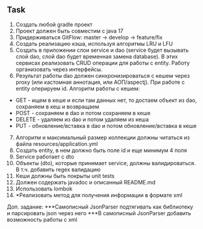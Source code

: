 ## Task

1. Создать любой gradle проект
2. Проект должен быть совместим с java 17
3. Придерживаться GitFlow: master -> develop -> feature/fix
4. Создать реализацию кэша, используя алгоритмы LRU и LFU
5. Создать в приложении слои service и dao (service будет вызывать слой dao, слой dao будет
   временная замена database). В этих сервисах реализовать CRUD операции для работы с entity. Работу
   организовать через интерфейсы.
6. Результат работы dao должен синхронизироваться с кешем через proxy (или кастомная аннотация, или
   АОП/aspectj). При работе с entity оперируем id. Алгоритм работы с кешем:

- GET - ищем в кеше и если там данных нет, то достаем объект из dao, сохраняем в кеш и возвращаем
- POST - сохраняем в dao и потом сохраняем в кеше
- DELETE - удаляем из dao и потом удаляем из кеша
- PUT - обновление/вставка в dao и потом обновление/вставка в кеше

7. Алгоритм и максимальный размер коллекции должны читаться из файла resources/application.yml
8. Создать entity, в нем должно быть поле id и еще минимум 4 поля
9. Service работает с dto
10. Объекты (dto), которые принимает service, должны валидироваться. В т.ч. добавить regex валидацию
11. Кеши должны быть покрыты unit tests
12. Должен содержать javadoc и описанный README.md
13. Использовать lombok
14. *Реализовать метод для получения информации в формате xml

Доп. задание:
***Самописный JsonParser подтягивать как библиотеку и парсировать json через него
***В самописный JsonParser добавить возможность работы с xml